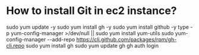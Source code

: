 # How to install Git in ec2 instance?
sudo yum update -y
sudo yum install gh -y
sudo yum install github -y
type -p yum-config-manager >/dev/null || sudo yum install yum-utils
sudo yum-config-manager --add-repo https://cli.github.com/packages/rpm/gh-cli.repo
sudo yum install gh
sudo yum update gh
gh auth login

